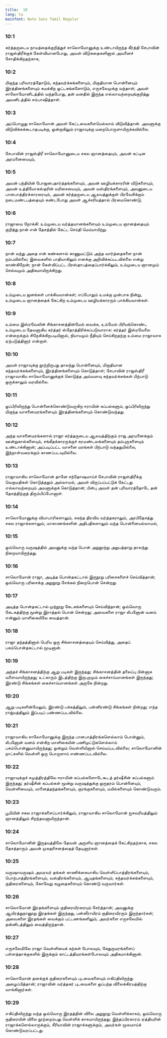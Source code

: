 ```yaml
---
title:  10
lang: ta
mainfont: Noto Sans Tamil Regular
---
```


###  10:1

கர்த்தருடைய நாமத்தைக்குறித்துச் சாலொமோனுக்கு உண்டாயிருந்த கீர்த்தி சேபாவின் ராஜஸ்திரீக்குக் கேள்வியானபோது, அவள் விடுகதைகளினால் அவனைச் சோதிக்கிறதற்காக,

###  10:2

மிகுந்த பரிவாரத்தோடும், கந்தவர்க்கங்களையும், மிகுதியான பொன்னையும் இரத்தினங்களையும் சுமக்கிற ஒட்டகங்களோடும், எருசலேமுக்கு வந்தாள்; அவள் சாலோமோனிடத்தில் வந்தபோது, தன் மனதில் இருந்த எல்லாவற்றையுங்குறித்து அவனிடத்தில் சம்பாஷித்தாள்.

###  10:3

அப்பொழுது சாலொமோன் அவள் கேட்டவைகளையெல்லாம் விடுவித்தான். அவளுக்கு விடுவிக்கக்கூடாதபடிக்கு, ஒன்றாகிலும் ராஜாவுக்கு மறைபொருளாயிருக்கவில்லை.

###  10:4

சேபாவின் ராஜஸ்திரீ சாலொமோனுடைய சகல ஞானத்தையும், அவன் கட்டின அரமனையையும்,

###  10:5

அவன் பந்தியின் போஜனபதார்த்தங்களையும், அவன் ஊழியக்காரரின் வீடுகளையும், அவன் உத்தியோகஸ்தரின் வரிசையையும், அவன் வஸ்திரங்களையும், அவனுடைய பானபாத்திரக்காரரையும், அவன் கர்த்தருடைய ஆலயத்துக்குள் பிரவேசிக்கும் நடைமண்டபத்தையும் கண்டபோது அவள் ஆச்சரியத்தால் பிரமைகொண்டு,

###  10:6

ராஜாவை நோக்கி: உம்முடைய வர்த்தமானங்களையும் உம்முடைய ஞானத்தையும் குறித்து நான் என் தேசத்தில் கேட்ட செய்தி மெய்யாயிற்று.

###  10:7

நான் வந்து அதை என் கண்களால் காணுமட்டும் அந்த வார்த்தைகளை நான் நம்பவில்லை; இவைகளில் பாதியாகிலும் எனக்கு அறிவிக்கப்படவில்லை என்று காண்கிறேன்; நான் கேள்விப்பட்ட பிரஸ்தாபத்தைப்பார்க்கிலும், உம்முடைய ஞானமும் செல்வமும் அதிகமாயிருக்கிறது.

###  10:8

உம்முடைய ஜனங்கள் பாக்கியவான்கள்; எப்போதும் உமக்கு முன்பாக நின்று, உம்முடைய ஞானத்தைக் கேட்கிற உம்முடைய ஊழியக்காரரும் பாக்கியவான்கள்.

###  10:9

உம்மை இஸ்ரவேலின் சிங்காசனத்தின்மேல் வைக்க, உம்மேல் பிரியங்கொண்ட உம்முடைய தேவனாகிய கர்த்தர் ஸ்தோத்திரிக்கப்படுவாராக: கர்த்தர் இஸ்ரவேலை என்றைக்கும் சிநேகிக்கிறபடியினால், நியாயமும் நீதியும் செய்கிறதற்கு உம்மை ராஜாவாக ஏற்படுத்தினார் என்றாள்.

###  10:10

அவள் ராஜாவுக்கு நூற்றிருபது தாலந்து பொன்னையும், மிகுதியான கந்தவர்க்கங்களையும், இரத்தினங்களையும் கொடுத்தாள்; சேபாவின் ராஜஸ்திரீ ராஜாவாகிய சாலொமோனுக்குக் கொடுத்த அவ்வளவு கந்தவர்க்கங்கள் பிற்பாடு ஒருக்காலும் வரவில்லை.

###  10:11

ஓப்பீரிலிருந்து பொன்னைக்கொண்டுவருகிற ஈராமின் கப்பல்களும், ஓப்பீரிலிருந்து மிகுந்த வாசனைமரங்களையும் இரத்தினங்களையும் கொண்டுவந்தது.

###  10:12

அந்த வாசனைமரங்களால் ராஜா கர்த்தருடைய ஆலயத்திற்கும் ராஜ அரமனைக்கும் ஊன்றுகால்களையும், சங்கீதக்காரருக்குச் சுரமண்டலங்களையும் தம்புருகளையும் உண்டாக்கினான்; அப்படிப்பட்ட வாசனை மரங்கள் பிற்பாடு வந்ததுமில்லை, இந்நாள்வரைக்கும் காணப்படவுமில்லை.

###  10:13

ராஜாவாகிய சாலொமோன் தானே சந்தோஷமாய்ச் சேபாவின் ராஜஸ்திரீக்கு வெகுமதிகள் கொடுத்ததும் அல்லாமல், அவள் விருப்பப்பட்டுக் கேட்டது எல்லாவற்றையும் அவளுக்குக் கொடுத்தான்; பின்பு அவள் தன் பரிவாரத்தோடே தன் தேசத்திற்குத் திரும்பிப்போனாள்.

###  10:14

சாலொமோனுக்கு வியாபாரிகளாலும், சுகந்த திரவிய வர்த்தகராலும், அரபிதேசத்து சகல ராஜாக்களாலும், மாகாணங்களின் அதிபதிகளாலும் வந்த பொன்னையல்லாமல்,

###  10:15

ஒவ்வொரு வருஷத்தில் அவனுக்கு வந்த பொன் அறுநூற்று அறுபத்தாறு தாலந்து நிறையாயிருந்தது.

###  10:16

சாலொமோன் ராஜா, அடித்த பொன்தகட்டால் இருநூறு பரிசைகளைச் செய்வித்தான்; ஒவ்வொரு பரிசைக்கு அறுநூறு சேக்கல் நிறைபொன் சென்றது.

###  10:17

அடித்த பொன்தகட்டால் முந்நூறு கேடகங்களையும் செய்வித்தான்; ஒவ்வொரு கேடகத்திற்கு மூன்று இராத்தல் பொன் சென்றது; அவைகளை ராஜா லீபனோன் வனம் என்னும் மாளிகையிலே வைத்தான்.

###  10:18

ராஜா தந்தத்தினால் பெரிய ஒரு சிங்காசனத்தையும் செய்வித்து, அதைப் பசும்பொன்தகட்டால் மூடினான்.

###  10:19

அந்தச் சிங்காசனத்திற்கு ஆறு படிகள் இருந்தது; சிங்காசனத்தின் தலைப்பு பின்னாக வளைவாயிருந்தது; உட்காரும் இடத்திற்கு இருபுறமும் கைச்சாய்மானங்கள் இருந்தது; இரண்டு சிங்கங்கள் கைச்சாய்மானங்கள் அருகே நின்றது.

###  10:20

ஆறு படிகளின்மேலும், இரண்டு பக்கத்திலும், பன்னிரண்டு சிங்கங்கள் நின்றது; எந்த ராஜ்யத்திலும் இப்படிப் பண்ணப்படவில்லை.

###  10:21

ராஜாவாகிய சாலோமோனுக்கு இருந்த பானபாத்திரங்களெல்லாம் பொன்னும், லீபனோன் வனம் என்கிற மாளிகையின் பணிமுட்டுகளெல்லாம் பசும்பொன்னுமாயிருந்தது; ஒன்றும் வெள்ளியினால் செய்யப்படவில்லை; சாலொமோனின் நாட்களில் வெள்ளி ஒரு பொருளாய் எண்ணப்படவில்லை.

###  10:22

ராஜாவுக்குச் சமுத்திரத்திலே ஈராமின் கப்பல்களோடேகூடத் தர்ஷீசின் கப்பல்களும் இருந்தது; தர்ஷீசின் கப்பல்கள் மூன்று வருஷத்துக்கு ஒருதரம் பொன்னையும், வெள்ளியையும், யானைத்தந்தங்களையும், குரங்குகளையும், மயில்களையும் கொண்டுவரும்.

###  10:23

பூமியின் சகல ராஜாக்களைப்பார்க்கிலும், ராஜாவாகிய சாலொமோன் ஐசுவரியத்திலும் ஞானத்திலும் சிறந்தவனாயிருந்தான்.

###  10:24

சாலொமோனின் இருதயத்திலே தேவன் அருளிய ஞானத்தைக் கேட்கிறதற்காக, சகல தேசத்தாரும் அவன் முகதரிசனத்தைத் தேடினார்கள்.

###  10:25

வருஷாவருஷம் அவரவர் தங்கள் காணிக்கையாகிய வெள்ளிப்பாத்திரங்களையும், பொற்பாத்திரங்களையும், வஸ்திரங்களையும், ஆயுதங்களையும், கந்தவர்க்கங்களையும், குதிரைகளையும், கோவேறு கழுதைகளையும் கொண்டு வருவார்கள்.

###  10:26

சாலொமோன் இரதங்களையும் குதிரைவீரரையும் சேர்த்தான்; அவனுக்கு ஆயிரத்துநானூறு இரதங்கள் இருந்தது, பன்னீராயிரம் குதிரைவீரரும் இருந்தார்கள்; அவைகளை இரதங்கள் வைக்கும் பட்டணங்களிலும், அவர்களை எருசலேமில் தன்னிடத்திலும் வைத்திருந்தான்.

###  10:27

எருசலேமிலே ராஜா வெள்ளியைக் கற்கள் போலவும், கேதுருமரங்களைப் பள்ளத்தாக்குகளில் இருக்கும் காட்டத்திமரங்கள்போலவும் அதிகமாக்கினான்.

###  10:28

சாலொமோன் தனக்குக் குதிரைகளையும் புடவைகளையும் எகிப்திலிருந்து அழைப்பித்தான்; ராஜாவின் வர்த்தகர் புடவைகளை ஒப்பந்த விலைக்கிரயத்திற்கு வாங்கினார்கள்.

###  10:29

எகிப்திலிருந்து வந்த ஒவ்வொரு இரதத்தின் விலை அறுநூறு வெள்ளிக்காசும், ஒவ்வொரு குதிரையின் விலை நூற்றைம்பது வெள்ளிக் காசுமாயிருந்தது; இந்தப்பிரகாரம் ஏத்தியரின் ராஜாக்களெல்லாருக்கும், சீரியாவின் ராஜாக்களுக்கும், அவர்கள் மூலமாய்க் கொண்டுவரப்பட்டது.

